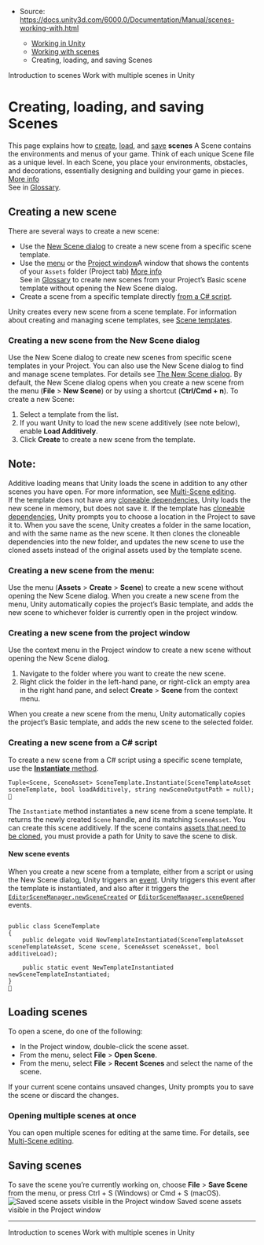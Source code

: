 * Source: https://docs.unity3d.com/6000.0/Documentation/Manual/scenes-working-with.html

  * [Working in Unity](https://docs.unity3d.com/6000.0/Documentation/Manual/working-in-unity.html)
  * [Working with scenes](https://docs.unity3d.com/6000.0/Documentation/Manual/working-with-scenes.html)
  * Creating, loading, and saving Scenes


[](https://docs.unity3d.com/6000.0/Documentation/Manual/CreatingScenes.html)
Introduction to scenes
[](https://docs.unity3d.com/6000.0/Documentation/Manual/MultiSceneEditing.html)
Work with multiple scenes in Unity
# Creating, loading, and saving Scenes
This page explains how to [create](https://docs.unity3d.com/6000.0/Documentation/Manual/scenes-working-with.html#creating-a-new-scene), [load](https://docs.unity3d.com/6000.0/Documentation/Manual/scenes-working-with.html#loading-scenes), and [save](https://docs.unity3d.com/6000.0/Documentation/Manual/scenes-working-with.html#saving-scenes) **scenes** A Scene contains the environments and menus of your game. Think of each unique Scene file as a unique level. In each Scene, you place your environments, obstacles, and decorations, essentially designing and building your game in pieces. [More info](https://docs.unity3d.com/6000.0/Documentation/Manual/CreatingScenes.html)  
See in [Glossary](https://docs.unity3d.com/6000.0/Documentation/Manual/Glossary.html#Scene).
## Creating a new scene
There are several ways to create a new scene:
  * Use the [New Scene dialog](https://docs.unity3d.com/6000.0/Documentation/Manual/scenes-working-with.html#creating-a-new-scene-from-the-new-scene-dialog) to create a new scene from a specific scene template.
  * Use the [menu](https://docs.unity3d.com/6000.0/Documentation/Manual/scenes-working-with.html#creating-a-new-scene-from-the-menu) or the [Project window](https://docs.unity3d.com/6000.0/Documentation/Manual/scenes-working-with.html#creating-a-new-scene-from-the-project-window)A window that shows the contents of your `Assets` folder (Project tab) [More info](https://docs.unity3d.com/6000.0/Documentation/Manual/ProjectView.html)  
See in [Glossary](https://docs.unity3d.com/6000.0/Documentation/Manual/Glossary.html#Projectwindow) to create new scenes from your Project’s Basic scene template without opening the New Scene dialog.
  * Create a scene from a specific template directly [from a C# script](https://docs.unity3d.com/6000.0/Documentation/Manual/scenes-working-with.html#creating-a-new-scene-from-a-csharp-script).


Unity creates every new scene from a scene template. For information about creating and managing scene templates, see [Scene templates](https://docs.unity3d.com/6000.0/Documentation/Manual/scene-templates.html).
### Creating a new scene from the New Scene dialog
Use the New Scene dialog to create new scenes from specific scene templates in your Project. You can also use the New Scene dialog to find and manage scene templates. For details see [The New Scene dialog](https://docs.unity3d.com/6000.0/Documentation/Manual/CreatingScenes.html#new-scene-dialog).
By default, the New Scene dialog opens when you create a new scene from the menu (**File** > **New Scene**) or by using a shortcut (**Ctrl/Cmd + n**).
To create a new Scene:
  1. Select a template from the list.
  2. If you want Unity to load the new scene additively (see note below), enable **Load Additively**.
  3. Click **Create** to create a new scene from the template.

**Note:**  
---  
Additive loading means that Unity loads the scene in addition to any other scenes you have open. For more information, see [Multi-Scene editing](https://docs.unity3d.com/6000.0/Documentation/Manual/MultiSceneEditing.html).  
If the template does not have any [cloneable dependencies](https://docs.unity3d.com/6000.0/Documentation/Manual/scene-templates.html#templates-and-scene-dependencies), Unity loads the new scene in memory, but does not save it.
If the template has [cloneable dependencies](https://docs.unity3d.com/6000.0/Documentation/Manual/scene-templates.html#templates-and-scene-dependencies), Unity prompts you to choose a location in the Project to save it to. When you save the scene, Unity creates a folder in the same location, and with the same name as the new scene. It then clones the cloneable dependencies into the new folder, and updates the new scene to use the cloned assets instead of the original assets used by the template scene.
### Creating a new scene from the menu:
Use the menu (**Assets** > **Create** > **Scene**) to create a new scene without opening the New Scene dialog.
When you create a new scene from the menu, Unity automatically copies the project’s Basic template, and adds the new scene to whichever folder is currently open in the project window.
### Creating a new scene from the project window
Use the context menu in the Project window to create a new scene without opening the New Scene dialog.
  1. Navigate to the folder where you want to create the new scene.
  2. Right click the folder in the left-hand pane, or right-click an empty area in the right hand pane, and select **Create** > **Scene** from the context menu.


When you create a new scene from the menu, Unity automatically copies the project’s Basic template, and adds the new scene to the selected folder.
### Creating a new scene from a C# script
To create a new scene from a C# script using a specific scene template, use the [**Instantiate** method](https://docs.unity3d.com/6000.0/Documentation/ScriptReference/SceneTemplate.SceneTemplateService.Instantiate.html).
```
Tuple<Scene, SceneAsset> SceneTemplate.Instantiate(SceneTemplateAsset sceneTemplate, bool loadAdditively, string newSceneOutputPath = null);

```

The `Instantiate` method instantiates a new scene from a scene template. It returns the newly created `Scene` handle, and its matching `SceneAsset`. You can create this scene additively. If the scene contains [assets that need to be cloned](https://docs.unity3d.com/6000.0/Documentation/Manual/scene-templates.html#templates-and-scene-dependencies), you must provide a path for Unity to save the scene to disk.
#### New scene events
When you create a new scene from a template, either from a script or using the New Scene dialog, Unity triggers an [event](https://docs.unity3d.com/6000.0/Documentation/ScriptReference/SceneTemplate.SceneTemplateService-newSceneTemplateInstantiated.html). Unity triggers this event after the template is instantiated, and also after it triggers the [`EditorSceneManager.newSceneCreated`](https://docs.unity3d.com/6000.0/Documentation/ScriptReference/SceneManagement.EditorSceneManager-newSceneCreated.html) or [`EditorSceneManager.sceneOpened`](https://docs.unity3d.com/6000.0/Documentation/ScriptReference/SceneManagement.EditorSceneManager-sceneOpened.html) events.
```

public class SceneTemplate
{
    public delegate void NewTemplateInstantiated(SceneTemplateAsset sceneTemplateAsset, Scene scene, SceneAsset sceneAsset, bool additiveLoad);

    public static event NewTemplateInstantiated newSceneTemplateInstantiated;
}

```

## Loading scenes
To open a scene, do one of the following:
  * In the Project window, double-click the scene asset.
  * From the menu, select **File** > **Open Scene**.
  * From the menu, select **File** > **Recent Scenes** and select the name of the scene.


If your current scene contains unsaved changes, Unity prompts you to save the scene or discard the changes.
### Opening multiple scenes at once
You can open multiple scenes for editing at the same time. For details, see [Multi-Scene editing](https://docs.unity3d.com/6000.0/Documentation/Manual/MultiSceneEditing.html).
## Saving scenes
To save the scene you’re currently working on, choose **File** > **Save Scene** from the menu, or press Ctrl + S (Windows) or Cmd + S (macOS).
![Saved scene assets visible in the Project window](https://docs.unity3d.com/6000.0/Documentation/uploads/Main/SceneAssetsInProjectView_01.png) Saved scene assets visible in the Project window
* * *
[](https://docs.unity3d.com/6000.0/Documentation/Manual/CreatingScenes.html)
Introduction to scenes
[](https://docs.unity3d.com/6000.0/Documentation/Manual/MultiSceneEditing.html)
Work with multiple scenes in Unity
